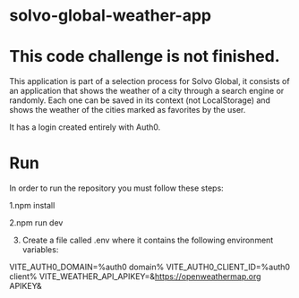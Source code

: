 # solvo-global-weather-app

# This code challenge is not finished.

This application is part of a selection process for Solvo Global, it consists of an application that shows the weather of a city through a search engine or randomly. Each one can be saved in its context (not LocalStorage) and shows the weather of the cities marked as favorites by the user.

It has a login created entirely with Auth0.

# Run

In order to run the repository you must follow these steps:

1.npm install

2.npm run dev

3. Create a file called .env where it contains the following environment variables:

VITE_AUTH0_DOMAIN=%auth0 domain%
VITE_AUTH0_CLIENT_ID=%auth0 client%
VITE_WEATHER_API_APIKEY=&https://openweathermap.org APIKEY&
